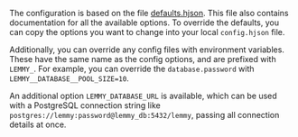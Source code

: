 The configuration is based on the file [defaults.hjson](server/config/defaults.hjson). This file also contains documentation for all the available options. To override the defaults, you can copy the options you want to change into your local `config.hjson` file. 

Additionally, you can override any config files with environment variables. These have the same name as the config options, and are prefixed with `LEMMY_`. For example, you can override the `database.password` with 
`LEMMY__DATABASE__POOL_SIZE=10`.

An additional option `LEMMY_DATABASE_URL` is available, which can be used with a PostgreSQL connection string like `postgres://lemmy:password@lemmy_db:5432/lemmy`, passing all connection details at once.
